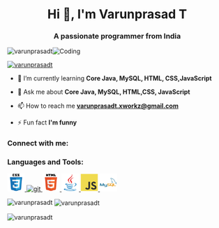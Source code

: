 <h1 align="center">Hi 👋, I'm Varunprasad T</h1>
<h3 align="center">A passionate programmer from India</h3>
 <img align="right" alt="Coding" width="400" src="[https://www.freepik.com/free-vector/hacker-operating-laptop-cartoon-icon-illustration-technology-icon-concept-isolated-flat-cartoon-style_11602236.htm#query=programmer&position=2&from_view=keyword](https://img.freepik.com/free-vector/hacker-operating-laptop-cartoon-icon-illustration-technology-icon-concept-isolated-flat-cartoon-style_138676-2387.jpg?w=740&t=st=1668794559~exp=1668795159~hmac=83c58327410ef0a8d2cfb77715e0339ba8fb19d1d46b03d0828988cad078829e)">

<p align="left"> <img src="https://komarev.com/ghpvc/?username=varunprasadt&label=Profile%20views&color=0e75b6&style=flat" alt="varunprasadt" /> </p>

<p align="left"> <a href="https://github.com/ryo-ma/github-profile-trophy"><img src="https://github-profile-trophy.vercel.app/?username=varunprasadt" alt="varunprasadt" /></a> </p>

- 🌱 I’m currently learning **Core Java, MySQL, HTML, CSS,JavaScript**

- 💬 Ask me about **Core Java, MySQL, HTML,CSS, JavaScript**

- 📫 How to reach me **varunprasadt.xworkz@gmail.com**

- ⚡ Fun fact **I'm funny**

<h3 align="left">Connect with me:</h3>
<p align="left">
</p>

<h3 align="left">Languages and Tools:</h3>
<p align="left"> <a href="https://www.w3schools.com/css/" target="_blank" rel="noreferrer"> <img src="https://raw.githubusercontent.com/devicons/devicon/master/icons/css3/css3-original-wordmark.svg" alt="css3" width="40" height="40"/> </a> <a href="https://git-scm.com/" target="_blank" rel="noreferrer"> <img src="https://www.vectorlogo.zone/logos/git-scm/git-scm-icon.svg" alt="git" width="40" height="40"/> </a> <a href="https://www.w3.org/html/" target="_blank" rel="noreferrer"> <img src="https://raw.githubusercontent.com/devicons/devicon/master/icons/html5/html5-original-wordmark.svg" alt="html5" width="40" height="40"/> </a> <a href="https://www.java.com" target="_blank" rel="noreferrer"> <img src="https://raw.githubusercontent.com/devicons/devicon/master/icons/java/java-original.svg" alt="java" width="40" height="40"/> </a> <a href="https://developer.mozilla.org/en-US/docs/Web/JavaScript" target="_blank" rel="noreferrer"> <img src="https://raw.githubusercontent.com/devicons/devicon/master/icons/javascript/javascript-original.svg" alt="javascript" width="40" height="40"/> </a> <a href="https://www.mysql.com/" target="_blank" rel="noreferrer"> <img src="https://raw.githubusercontent.com/devicons/devicon/master/icons/mysql/mysql-original-wordmark.svg" alt="mysql" width="40" height="40"/> </a> </p>

<p><img align="left" src="https://github-readme-stats.vercel.app/api/top-langs?username=varunprasadt&show_icons=true&locale=en&layout=compact" alt="varunprasadt" /></p>

<p>&nbsp;<img align="center" src="https://github-readme-stats.vercel.app/api?username=varunprasadt&show_icons=true&locale=en" alt="varunprasadt" /></p>

<p><img align="center" src="https://github-readme-streak-stats.herokuapp.com/?user=varunprasadt&" alt="varunprasadt" /></p>
